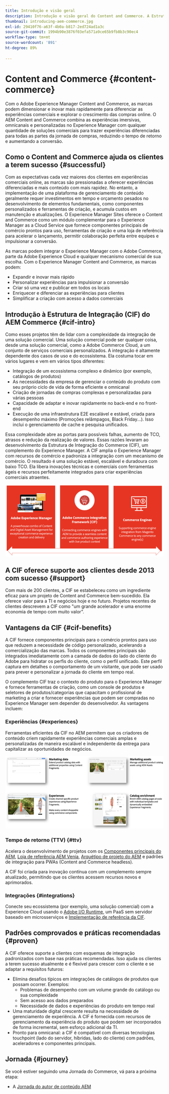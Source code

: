 ```yaml
---
title: Introdução e visão geral
description: Introdução e visão geral do Content and Commerce. A Estrutura de Integração do Commerce (CIF) do Experience Manager é o padrão recomendado da Adobe para integrar e estender os serviços comerciais do Adobe Commerce e outras soluções comerciais de terceiros com a Experience Cloud.
thumbnail: introducing-aem-commerce.jpg
exl-id: 29410f76-a63f-4b0a-b817-2ed724ad1a3c
source-git-commit: 1994b90e3876f03efa571a9ce65b9fb8b3c90ec4
workflow-type: tm+mt
source-wordcount: '891'
ht-degree: 89%

---
```


# Content and Commerce {#content-commerce}

Com o Adobe Experience Manager Content and Commerce, as marcas podem dimensionar e inovar mais rapidamente para diferenciar as experiências comerciais e explorar o crescimento das compras online. O AEM Content and Commerce combina as experiências imersivas, omnicanais e personalizadas no Experience Manager com qualquer quantidade de soluções comerciais para trazer experiências diferenciadas para todas as partes da jornada de compras, reduzindo o tempo de retorno e aumentando a conversão.

## Como o Content and Commerce ajuda os clientes a terem sucesso {#successful}

Com as expectativas cada vez maiores dos clientes em experiências comerciais online, as marcas são pressionadas a oferecer experiências diferenciadas e mais conteúdo com mais rapidez. No entanto, a implementação de uma plataforma de gerenciamento de conteúdo geralmente requer investimentos em tempo e orçamento pesados no desenvolvimento de elementos fundamentais, como componentes personalizados e ferramentas de criação, e acumula custos em manutenção e atualizações. O Experience Manager Sites oferece o Content and Commerce como um módulo complementar para o Experience Manager as a Cloud Service que fornece componentes principais de comércio prontos para uso, ferramentas de criação e uma loja de referência para acelerar o lançamento, permitir colaboração perfeita entre equipes e impulsionar a conversão.

As marcas podem integrar o Experience Manager com o Adobe Commerce, parte da Adobe Experience Cloud e qualquer mecanismo comercial de sua escolha. Com o Experience Manager Content and Commerce, as marcas podem:

* Expandir e inovar mais rápido
* Personalizar experiências para impulsionar a conversão
* Criar só uma vez e publicar em todos os locais
* Enriquecer e diferenciar as experiências para clientes
* Simplificar a criação com acesso a dados comerciais

## Introdução à Estrutura de Integração (CIF) do AEM Commerce {#cif-intro}

Como esses projetos têm de lidar com a complexidade da integração de uma solução comercial. Uma solução comercial pode ser qualquer coisa, desde uma solução comercial, como a Adobe Commerce Cloud, a um conjunto de serviços comerciais personalizados. A integração é altamente dependente dos casos de uso e do ecossistema. Ela costuma tocar em vários lugares e vem em vários tipos diferentes:

* Integração de um ecossistema complexo e dinâmico (por exemplo, catálogos de produtos)
* As necessidades da empresa de gerenciar o conteúdo do produto com seu próprio ciclo de vida de forma eficiente e omnicanal
* Criação de jornadas de compras complexas e personalizadas para várias pessoas
* Capacidade de adaptar e inovar rapidamente no back-end e no front-end
* Execução de uma infraestrutura E2E escalável e estável, criada para desempenho máximo (Promoções relâmpagos, Black Friday...). Isso inclui o gerenciamento de cache e pesquisa unificados.

Essa complexidade abre as portas para possíveis falhas, aumento de TCO, atrasos e redução da realização de valores. Essas razões levaram ao desenvolvimento da Estrutura de Integração do Commerce (CIF), um complemento do Experience Manager. A CIF amplia o Experience Manager com recursos de comércio e padroniza a integração com um mecanismo de comércio. O resultado é uma solução estável, escalável e duradoura com baixo TCO. Ela libera inovações técnicas e comerciais com ferramentas ágeis e recursos perfeitamente integrados para criar experiências comerciais atraentes.

![Elementos da CIF](./assets/CIF/CIF_Overview.png)

## A CIF oferece suporte aos clientes desde 2013 com sucesso {#support}

Com mais de 200 clientes, a CIF se estabeleceu como um ingrediente eficaz para um projeto de Content and Commerce bem-sucedido. Ela oferece valor para a TI e negócios hoje e no futuro. Projetos recentes de clientes descrevem a CIF como &quot;um grande acelerador e uma enorme economia de tempo com muito valor&quot;.

## Vantagens da CIF {#cif-benefits}

A CIF fornece componentes principais para o comércio prontos para uso que reduzem a necessidade de código personalizado, acelerando a comercialização das marcas. Todos os componentes principais são integrados imediatamente com a camada de dados do lado do cliente do Adobe para hidratar os perfis do cliente, como o perfil unificado. Este perfil captura em detalhes o comportamento de um visitante, que pode ser usado para prever e personalizar a jornada do cliente em tempo real.

O complemento CIF traz o contexto do produto para o Experience Manager e fornece ferramentas de criação, como um console de produtos e seletores de produtos/categorias que capacitam o profissional de marketing a criar e fornecer experiências que podem ser compradas no Experience Manager sem depender do desenvolvedor. As vantagens incluem:

### Experiências {#experiences}

Ferramentas eficientes da CIF no AEM permitem que os criadores de conteúdo criem rapidamente experiências comerciais amplas e personalizadas de maneira escalável e independente da entrega para capitalizar as oportunidades de negócios.

![Elementos da CIF](./assets/CIF/CIF_Product_Experience_Management.png)

### Tempo de retorno (TTV) {#ttv}

Acelera o desenvolvimento de projetos com os [Componentes principais do AEM](https://www.aemcomponents.dev/), [Loja de referência AEM Venia](https://github.com/adobe/aem-cif-guides-venia), [Arquétipo de projeto do AEM](https://experienceleague.adobe.com/docs/experience-manager-core-components/using/developing/archetype/overview.html?lang=pt-BR) e padrões de integração para PWAs (Content and Commerce headless).

A CIF foi criada para inovação contínua com um complemento sempre atualizado, permitindo que os clientes acessem recursos novos e aprimorados.

### Integrações {#integrations}

Conecte seu ecossistema (por exemplo, uma solução comercial) com a Experience Cloud usando o [Adobe I/O Runtime](https://www.adobe.io/apis/experienceplatform/runtime.html), um PaaS sem servidor baseado em microsserviços e [Implementação de referência da CIF](https://github.com/adobe/commerce-cif-graphql-integration-reference).

## Padrões comprovados e práticas recomendadas {#proven}

A CIF oferece suporte a clientes com esquemas de integração padronizados com base nas práticas recomendadas. Isso ajuda os clientes a terem sucesso atualmente e é flexível para crescer com o cliente e se adaptar a requisitos futuros:

* Elimina desafios típicos em integrações de catálogos de produtos que possam ocorrer. Exemplos:
   * Problemas de desempenho com um volume grande do catálogo ou sua complexidade
   * Sem acesso aos dados preparados
   * Necessidade de dados e experiências do produto em tempo real
* Uma maturidade digital crescente resulta na necessidade de gerenciamento de experiência. A CIF é fornecida com recursos de gerenciamento da experiência do produto que podem ser incorporados de forma incremental, sem esforço adicional da TI.
* Pronto para omnicanal: a CIF é compatível com diversas tecnologias touchpoint (lado do servidor, híbridas, lado do cliente) com padrões, aceleradores e componentes principais.

## Jornada {#journey}

Se você estiver seguindo uma Jornada do Commerce, vá para a próxima etapa:

* A [Jornada do autor de conteúdo AEM](/help/commerce-cloud/commerce-journeys/aem-commerce-content-author/getting-started.md)
